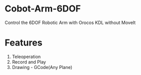 # Cobot-Arm-6DOF
Control the 6DOF Robotic Arm with Orocos KDL without MoveIt

# Features
  
  1) Teleoperation
  2) Record and Play
  3) Drawing - GCode(Any Plane)
